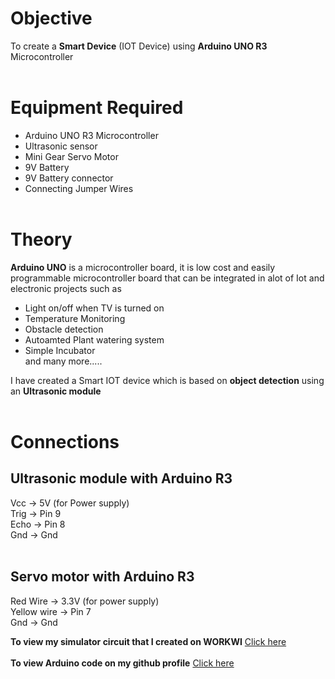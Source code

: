 # Objective 
To create a **Smart Device** (IOT Device) using **Arduino UNO R3** Microcontroller <br><br>
# Equipment Required
- Arduino UNO R3 Microcontroller
- Ultrasonic sensor
- Mini Gear Servo Motor
- 9V Battery
- 9V Battery connector
- Connecting Jumper Wires <br><br>
# Theory
**Arduino UNO** is a microcontroller board, it is low cost and easily programmable microcontroller board that can be integrated in alot of Iot and electronic projects such as <br>
- Light on/off when TV is turned on
- Temperature Monitoring
- Obstacle detection
- Autoamted Plant watering system
- Simple Incubator <br>
and many more.....<br>
 
I have created a Smart IOT device which is based on **object detection** using an **Ultrasonic module**<br><br>

# Connections
## Ultrasonic module with Arduino R3
Vcc  -> 5V (for Power supply)<br>
Trig -> Pin 9<br>
Echo -> Pin 8<br>
Gnd  -> Gnd<br><br>
## Servo motor with Arduino R3
Red Wire    -> 3.3V (for power supply) <br>
Yellow wire -> Pin 7 <br>
Gnd         -> Gnd <br>

**To view my simulator circuit that I created on WORKWI** [Click here](https://wokwi.com/projects/338614110134469203)<br><br>
**To view Arduino code on my github profile** [Click here](https://wokwi.com/projects/338614110134469203)<br><br>





